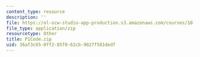 ```yaml
---
content_type: resource
description: ''
file: https://ol-ocw-studio-app-production.s3.amazonaws.com/courses/10-34-numerical-methods-applied-to-chemical-engineering-fall-2015/36af3c650ff285f062cb9027f581dedf_P1Code.zip
file_type: application/zip
resourcetype: Other
title: P1Code.zip
uid: 36af3c65-0ff2-85f0-62cb-9027f581dedf
---
```


